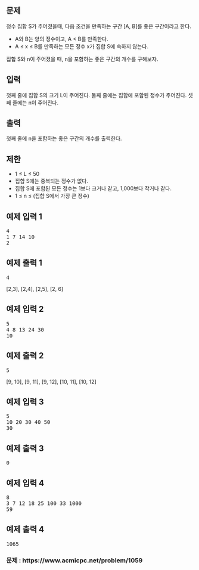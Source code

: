 <div id="problem-body">
			<div class="col-md-12">
				<section id="description" class="problem-section">
				<div class="headline">
				<h2>문제</h2>
				</div>
				<div id="problem_description" class="problem-text">
				<p>정수 집합 S가 주어졌을때, 다음 조건을 만족하는 구간 [A, B]를 좋은 구간이라고 한다.</p>
<ul>
	<li>A와 B는 양의 정수이고, A &lt; B를 만족한다.</li>
	<li>A ≤ x ≤ B를 만족하는 모든 정수 x가 집합 S에 속하지 않는다.</li>
</ul>
<p>집합 S와 n이 주어졌을 때, n을 포함하는 좋은 구간의 개수를 구해보자.</p>
				</div>
				</section>
			</div>
										<div class="col-md-12">
					<section id="input" class="problem-section">
					<div class="headline">
					<h2>입력</h2>
					</div>
					<div id="problem_input" class="problem-text">
					<p>첫째 줄에 집합 S의 크기 L이 주어진다. 둘째 줄에는 집합에 포함된 정수가 주어진다. 셋째 줄에는 n이 주어진다.</p>
					</div>
					</section>
				</div>
				<div class="col-md-12">
					<section id="output" class="problem-section">
					<div class="headline">
					<h2>출력</h2>
					</div>
					<div id="problem_output" class="problem-text">
					<p>첫째 줄에&nbsp;n을 포함하는 좋은&nbsp;구간의 개수를 출력한다.</p>
					</div>
					</section>
				</div>
						<div class="col-md-12">
			<section id="limit" class="problem-section">
			<div class="headline">
			<h2>제한</h2>
			</div>
			<div id="problem_limit" class="problem-text">
			<ul>
	<li>1 ≤ L ≤ 50</li>
	<li>집합 S에는 중복되는 정수가 없다.</li>
	<li>집합 S에 포함된 모든 정수는 1보다 크거나 같고, 1,000보다 작거나 같다.</li>
	<li>1 ≤ n ≤ (집합 S에서 가장 큰 정수)</li>
</ul>
			</div>
			</section>
			</div>
																	<div class="col-md-12">
				<div class="row">
					<div class="col-md-6">
						<section id="sampleinput1">
						<div class="headline">
						<h2>예제 입력 1
						</h2>
						</div>
						<pre class="sampledata" id="sample-input-1">4
1 7 14 10
2
</pre>
						</section>
					</div>
					<div class="col-md-6">
						<section id="sampleoutput1">
						<div class="headline">
						<h2>예제 출력 1
						</h2>
						</div>
						<pre class="sampledata" id="sample-output-1">4
</pre>
						</section>
					</div>
											<div class="col-md-12">
							<section id="sample_explain_1" class="problem-section">
								<div id="problem_sample_explain_1" class="problem-text">
								<p>[2,3], [2,4], [2,5], [2, 6]</p>
								</div>
							</section>
						</div>
									</div>
				</div>
								<div class="col-md-12">
				<div class="row">
					<div class="col-md-6">
						<section id="sampleinput2">
						<div class="headline">
						<h2>예제 입력 2
						</h2>
						</div>
						<pre class="sampledata" id="sample-input-2">5
4 8 13 24 30
10
</pre>
						</section>
					</div>
					<div class="col-md-6">
						<section id="sampleoutput2">
						<div class="headline">
						<h2>예제 출력 2
						</h2>
						</div>
						<pre class="sampledata" id="sample-output-2">5
</pre>
						</section>
					</div>
											<div class="col-md-12">
							<section id="sample_explain_2" class="problem-section">
								<div id="problem_sample_explain_2" class="problem-text">
								<p>[9, 10], [9, 11], [9, 12], [10, 11], [10, 12]</p>
								</div>
							</section>
						</div>
									</div>
				</div>
								<div class="col-md-12">
				<div class="row">
					<div class="col-md-6">
						<section id="sampleinput3">
						<div class="headline">
						<h2>예제 입력 3
						</h2>
						</div>
						<pre class="sampledata" id="sample-input-3">5
10 20 30 40 50
30
</pre>
						</section>
					</div>
					<div class="col-md-6">
						<section id="sampleoutput3">
						<div class="headline">
						<h2>예제 출력 3
						</h2>
						</div>
						<pre class="sampledata" id="sample-output-3">0
</pre>
						</section>
					</div>
									</div>
				</div>
								<div class="col-md-12">
				<div class="row">
					<div class="col-md-6">
						<section id="sampleinput4">
						<div class="headline">
						<h2>예제 입력 4
						</h2>
						</div>
						<pre class="sampledata" id="sample-input-4">8
3 7 12 18 25 100 33 1000
59
</pre>
						</section>
					</div>
					<div class="col-md-6">
						<section id="sampleoutput4">
						<div class="headline">
						<h2>예제 출력 4
						</h2>
						</div>
						<pre class="sampledata" id="sample-output-4">1065
</pre>
						</section>
					</div>
									</div>
				</div>
										<div class="col-md-12">
				<section id="hint" style="display: none;" class="problem-section">
				<div class="headline">
				<h2>힌트</h2>
				</div>
				<div id="problem_hint" class="problem-text">
				</div>
				</section>
			</div>
								</div>
<h3>문제 : https://www.acmicpc.net/problem/1059</h3>
